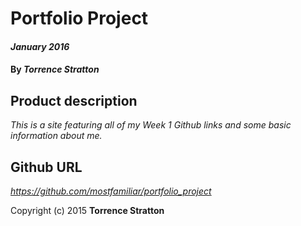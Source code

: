 # Portfolio Project

#### _January 2016_

#### By _**Torrence Stratton**_

## Product description

_This is a site featuring all of my Week 1 Github links and some basic information about me._

## Github URL


_https://github.com/mostfamiliar/portfolio_project_

Copyright (c) 2015 **Torrence Stratton**
